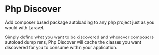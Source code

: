 # Php Discover

Add composer based package autoloading to any php project just as you would with Laravel.

Simply define what you want to be discovered and whenever composers autoload dump runs, 
Php Discover will cache the classes you want discovered for you to consume within your application.
